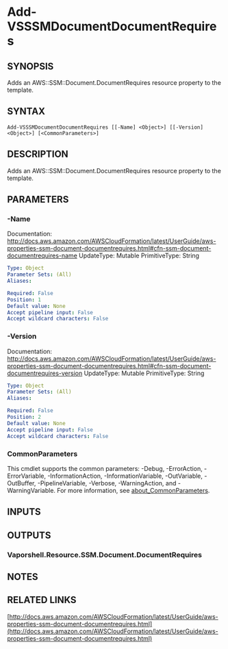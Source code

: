 # Add-VSSSMDocumentDocumentRequires

## SYNOPSIS
Adds an AWS::SSM::Document.DocumentRequires resource property to the template.

## SYNTAX

```
Add-VSSSMDocumentDocumentRequires [[-Name] <Object>] [[-Version] <Object>] [<CommonParameters>]
```

## DESCRIPTION
Adds an AWS::SSM::Document.DocumentRequires resource property to the template.

## PARAMETERS

### -Name
Documentation: http://docs.aws.amazon.com/AWSCloudFormation/latest/UserGuide/aws-properties-ssm-document-documentrequires.html#cfn-ssm-document-documentrequires-name
UpdateType: Mutable
PrimitiveType: String

```yaml
Type: Object
Parameter Sets: (All)
Aliases:

Required: False
Position: 1
Default value: None
Accept pipeline input: False
Accept wildcard characters: False
```

### -Version
Documentation: http://docs.aws.amazon.com/AWSCloudFormation/latest/UserGuide/aws-properties-ssm-document-documentrequires.html#cfn-ssm-document-documentrequires-version
UpdateType: Mutable
PrimitiveType: String

```yaml
Type: Object
Parameter Sets: (All)
Aliases:

Required: False
Position: 2
Default value: None
Accept pipeline input: False
Accept wildcard characters: False
```

### CommonParameters
This cmdlet supports the common parameters: -Debug, -ErrorAction, -ErrorVariable, -InformationAction, -InformationVariable, -OutVariable, -OutBuffer, -PipelineVariable, -Verbose, -WarningAction, and -WarningVariable. For more information, see [about_CommonParameters](http://go.microsoft.com/fwlink/?LinkID=113216).

## INPUTS

## OUTPUTS

### Vaporshell.Resource.SSM.Document.DocumentRequires
## NOTES

## RELATED LINKS

[http://docs.aws.amazon.com/AWSCloudFormation/latest/UserGuide/aws-properties-ssm-document-documentrequires.html](http://docs.aws.amazon.com/AWSCloudFormation/latest/UserGuide/aws-properties-ssm-document-documentrequires.html)

